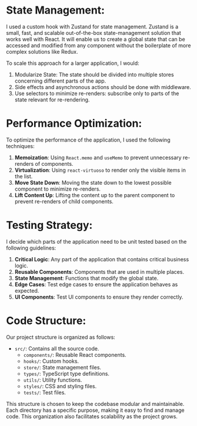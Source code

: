 # State Management:

I used a custom hook with Zustand for state management. Zustand is a small, fast, and scalable out-of-the-box
state-management solution that works well with React. It will enable us to create a global state that can be accessed
and modified from any component without the boilerplate of more complex solutions like Redux.

To scale this approach for a larger application, I would:

1. Modularize State: The state should be divided into multiple stores concerning different parts of the app.
2. Side effects and asynchronous actions should be done with middleware.
3. Use selectors to minimize re-renders: subscribe only to parts of the state relevant for re-rendering.

# Performance Optimization:

To optimize the performance of the application, I used the following techniques:

1. **Memoization**: Using `React.memo` and `useMemo` to prevent unnecessary re-renders of components.
2. **Virtualization**: Using `react-virtuoso` to render only the visible items in the list.
3. **Move State Down**: Moving the state down to the lowest possible component to minimize re-renders.
4. **Lift Content Up**: Lifting the content up to the parent component to prevent re-renders of child components.

# Testing Strategy:

I decide which parts of the application need to be unit tested based on the following guidelines:

1. **Critical Logic**: Any part of the application that contains critical business logic.
2. **Reusable Components**: Components that are used in multiple places.
3. **State Management**: Functions that modify the global state.
4. **Edge Cases**: Test edge cases to ensure the application behaves as expected.
5. **UI Components**: Test UI components to ensure they render correctly.

# Code Structure:

Our project structure is organized as follows:

- `src/`: Contains all the source code.
    - `components/`: Reusable React components.
    - `hooks/`: Custom hooks.
    - `store/`: State management files.
    - `types/`: TypeScript type definitions.
    - `utils/`: Utility functions.
    - `styles/`: CSS and styling files.
    - `tests/`: Test files.

This structure is chosen to keep the codebase modular and maintainable. Each directory has a specific purpose, making it
easy to find and manage code. This organization also facilitates scalability as the project grows.
